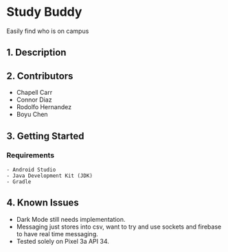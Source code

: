 # **Study Buddy**
 Easily find who is on campus

## **1. Description**

## **2. Contributors**
- Chapell Carr
- Connor Diaz
- Rodolfo Hernandez
- Boyu Chen
## **3. Getting Started**
  ### **Requirements**
    - Android Studio
    - Java Development Kit (JDK)
    - Gradle


## **4. Known Issues**
- Dark Mode still needs implementation.
- Messaging just stores into csv, want to try and use sockets and firebase to have real time messaging.
- Tested solely on Pixel 3a API 34. 